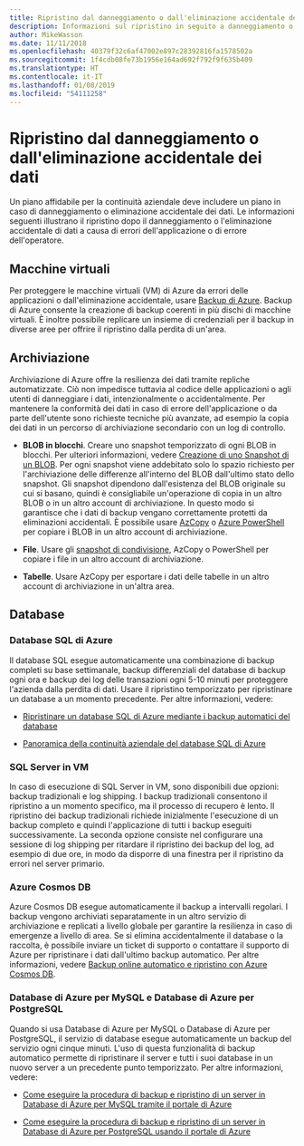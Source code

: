 ```yaml
---
title: Ripristino dal danneggiamento o dall'eliminazione accidentale dei dati
description: Informazioni sul ripristino in seguito a danneggiamento o eliminazione accidentale dei dati, progettazione di applicazioni resilienti a disponibilità elevata e tolleranza di errore e pianificazione del ripristino di emergenza.
author: MikeWasson
ms.date: 11/11/2018
ms.openlocfilehash: 40379f32c6af47002e897c28392816fa1578502a
ms.sourcegitcommit: 1f4cdb08fe73b1956e164ad692f792f9f635b409
ms.translationtype: HT
ms.contentlocale: it-IT
ms.lasthandoff: 01/08/2019
ms.locfileid: "54111258"
---
```

# <a name="recover-from-data-corruption-or-accidental-deletion"></a>Ripristino dal danneggiamento o dall'eliminazione accidentale dei dati

Un piano affidabile per la continuità aziendale deve includere un piano in caso di danneggiamento o eliminazione accidentale dei dati. Le informazioni seguenti illustrano il ripristino dopo il danneggiamento o l'eliminazione accidentale di dati a causa di errori dell'applicazione o di errore dell'operatore.

## <a name="virtual-machines"></a>Macchine virtuali

Per proteggere le macchine virtuali (VM) di Azure da errori delle applicazioni o dall'eliminazione accidentale, usare [Backup di Azure](/azure/backup/). Backup di Azure consente la creazione di backup coerenti in più dischi di macchine virtuali. È inoltre possibile replicare un insieme di credenziali per il backup in diverse aree per offrire il ripristino dalla perdita di un'area.

## <a name="storage"></a>Archiviazione

Archiviazione di Azure offre la resilienza dei dati tramite repliche automatizzate. Ciò non impedisce tuttavia al codice delle applicazioni o agli utenti di danneggiare i dati, intenzionalmente o accidentalmente. Per mantenere la conformità dei dati in caso di errore dell'applicazione o da parte dell'utente sono richieste tecniche più avanzate, ad esempio la copia dei dati in un percorso di archiviazione secondario con un log di controllo.

- **BLOB in blocchi**. Creare uno snapshot temporizzato di ogni BLOB in blocchi. Per ulteriori informazioni, vedere [Creazione di uno Snapshot di un BLOB](/rest/api/storageservices/creating-a-snapshot-of-a-blob). Per ogni snapshot viene addebitato solo lo spazio richiesto per l'archiviazione delle differenze all'interno del BLOB dall'ultimo stato dello snapshot. Gli snapshot dipendono dall'esistenza del BLOB originale su cui si basano, quindi è consigliabile un'operazione di copia in un altro BLOB o in un altro account di archiviazione. In questo modo si garantisce che i dati di backup vengano correttamente protetti da eliminazioni accidentali. È possibile usare [AzCopy](/azure/storage/common/storage-use-azcopy) o [Azure PowerShell](/azure/storage/common/storage-powershell-guide-full) per copiare i BLOB in un altro account di archiviazione.

- **File**. Usare gli [snapshot di condivisione](/azure/storage/files/storage-snapshots-files), AzCopy o PowerShell per copiare i file in un altro account di archiviazione.

- **Tabelle**. Usare AzCopy per esportare i dati delle tabelle in un altro account di archiviazione in un'altra area.

## <a name="database"></a>Database

### <a name="azure-sql-database"></a>Database SQL di Azure

Il database SQL esegue automaticamente una combinazione di backup completi su base settimanale, backup differenziali del database di backup ogni ora e backup dei log delle transazioni ogni 5-10 minuti per proteggere l'azienda dalla perdita di dati. Usare il ripristino temporizzato per ripristinare un database a un momento precedente. Per altre informazioni, vedere:

- [Ripristinare un database SQL di Azure mediante i backup automatici del database](/azure/sql-database/sql-database-recovery-using-backups)

- [Panoramica della continuità aziendale del database SQL di Azure](/azure/sql-database/sql-database-business-continuity)

### <a name="sql-server-on-vms"></a>SQL Server in VM

In caso di esecuzione di SQL Server in VM, sono disponibili due opzioni: backup tradizionali e log shipping. I backup tradizionali consentono il ripristino a un momento specifico, ma il processo di recupero è lento. Il ripristino dei backup tradizionali richiede inizialmente l'esecuzione di un backup completo e quindi l'applicazione di tutti i backup eseguiti successivamente. La seconda opzione consiste nel configurare una sessione di log shipping per ritardare il ripristino dei backup del log, ad esempio di due ore, in modo da disporre di una finestra per il ripristino da errori nel server primario.

### <a name="azure-cosmos-db"></a>Azure Cosmos DB

Azure Cosmos DB esegue automaticamente il backup a intervalli regolari. I backup vengono archiviati separatamente in un altro servizio di archiviazione e replicati a livello globale per garantire la resilienza in caso di emergenze a livello di area. Se si elimina accidentalmente il database o la raccolta, è possibile inviare un ticket di supporto o contattare il supporto di Azure per ripristinare i dati dall'ultimo backup automatico. Per altre informazioni, vedere [Backup online automatico e ripristino con Azure Cosmos DB](/azure/cosmos-db/online-backup-and-restore).

### <a name="azure-database-for-mysql-azure-database-for-postgresql"></a>Database di Azure per MySQL e Database di Azure per PostgreSQL

Quando si usa Database di Azure per MySQL o Database di Azure per PostgreSQL, il servizio di database esegue automaticamente un backup del servizio ogni cinque minuti. L'uso di questa funzionalità di backup automatico permette di ripristinare il server e tutti i suoi database in un nuovo server a un precedente punto temporizzato. Per altre informazioni, vedere:

- [Come eseguire la procedura di backup e ripristino di un server in Database di Azure per MySQL tramite il portale di Azure](/azure/mysql/howto-restore-server-portal)

- [Come eseguire la procedura di backup e ripristino di un server in Database di Azure per PostgreSQL usando il portale di Azure](/azure/postgresql/howto-restore-server-portal)
